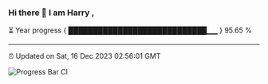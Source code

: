 ### Hi there 👋 I am Harry , 

⏳ Year progress { ████████████████████████████▁▁ } 95.65 %

---

⏰ Updated on Sat, 16 Dec 2023 02:56:01 GMT

![Progress Bar CI](https://github.com/duykhang68/duykhang68/workflows/Progress%20Bar%20CI/badge.svg)
